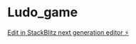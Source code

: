 # Ludo_game

[Edit in StackBlitz next generation editor ⚡️](https://stackblitz.com/~/github.com/Mandadri/Ludo_game)